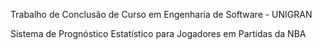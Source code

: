 Trabalho de Conclusão de Curso em Engenharia de Software - UNIGRAN

Sistema de Prognóstico Estatístico para Jogadores em Partidas da NBA
 
 

